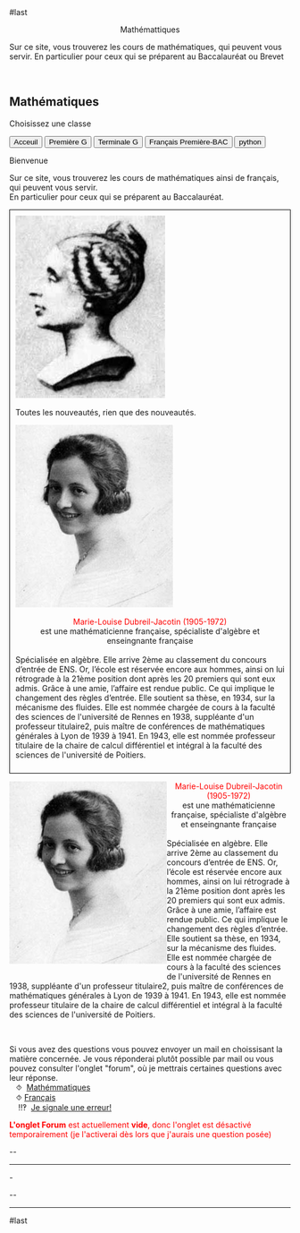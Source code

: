 <html>
 <head><title>Mathématiques</title>
    <meta charset="utf-8"/>
    <link href="style.css" rel="stylesheet" type="text/css"/>
     <link href="cit.css" rel="stylesheet" type="text/css"/>
     <script src="cit.js" data-import=""></script>
    <meta name="viewport" content="width=device-width, initial-scale=1">
    <link rel="stylesheet" href="https://www.w3schools.com/w3css/4/w3.css">
    <meta name="viewport" content="width=device-width, initial-scale=1">
    
<meta name="viewport" content="width=device-width, initial-scale=1">
<link rel="stylesheet" href="https://www.w3schools.com/w3css/4/w3.css">
<link rel="stylesheet" href="https://www.w3schools.com/w3css/4/w3.css">
#last 

<meta name="viewport" content="width=device-width, initial-scale=1" />
<link rel="stylesheet" href="https://www.w3schools.com/w3css/4/w3.css" />

<meta name="viewport" content="width=device-width, initial-scale=1">
<link rel="stylesheet" href="https://www.w3schools.com/w3css/4/w3.css">
<link href="https://pyscript.net/alpha/pyscript.css" rel="stylesheet"></link> 
<script defer="defer" src="https://pyscript.net/alpha/pyscript.js"></script>
 <link href="https://pyscript.net/alpha/pyscript.css" rel="stylesheet"></link>
  <script defer="defer" src="https://pyscript.net/alpha/pyscript.js"></script> 


 <style>
 .collapsible {
  background-color:#313131;
  color: white;
  cursor: pointer;
  padding: 18px;
  width: 100%;
  border: none;
  text-align: left;
  outline: none;
  font-size: 15px;
 }
 .active, .collapsible:hover {
    background-color: #313131;
 }
 .content {
    padding: 0 18px;
    display: none;
    overflow: hidden;
    background-color:#313131;
 }
 </style>
 </head>
 <body>
 <center><p id="para2">Mathémattiques</p></center>
 <p id="para3">Sur ce site, vous trouverez les cours de mathématiques, qui peuvent vous servir. En particulier pour ceux qui se préparent au Baccalauréat ou Brevet</p>
 <br>
<div class="w3-container">
  <h2>Mathématiques </h2>
  <p>Choisissez une classe</p>
</div>
 

<div class="w3-bar w3-black">
  <button class="w3-bar-item w3-button tablink w3-red" onclick="openCity(event,'Ac')">Acceuil</button>
  <!--<button class="w3-bar-item w3-button tablink" onclick="openCity(event,'Six')">Sixième</button>
 <button class="w3-bar-item w3-button tablink" onclick="openCity(event,'Cinq')">Cinquième</button>
  <button class="w3-bar-item w3-button tablink" onclick="openCity(event,'Quatre')">Quatrième</button>
 <button class="w3-bar-item w3-button tablink" onclick="openCity(event,'Trois')">Troisième</button>
  <button class="w3-bar-item w3-button tablink" onclick="openCity(event,'Seconde')">Seconde</button>-->
  <button class="w3-bar-item w3-button tablink" onclick="openCity(event,'Première')">Première G</button>
  <button class="w3-bar-item w3-button tablink" onclick="openCity(event,'Terminale')">Terminale G</button>
  <button class="w3-bar-item w3-button tablink" onclick="openCity(event,'Français')">Français Première-BAC</button>
  <button class="w3-bar-item w3-button tablink" onclick="openCity(event,'python')">python</button>
  <!-- <button class="w3-bar-item w3-button tablink" onclick="openCity(event,'Info')">Informatique</button>-->
</div>
 <div id="Ac" class="w3-container city">
   <p id="para2">Bienvenue</p>
  <p id="para3">Sur ce site, vous trouverez les cours de mathématiques ainsi de français, qui peuvent vous servir.<br /> En particulier pour ceux qui se préparent au Baccalauréat.</p>
   <div style="border: 1px solid black; padding: 10px;"><div  class="flotte"><img src="image/Germain.jpeg" alt="Nouveau !" /><p id="para3"></p></div>
    <p> Toutes les nouveautés, rien que des nouveautés.</p><p class="flotte2"><img src="image/Dubreil-Jacotin.jpg" alt="Nouveau !" /><center><font id="para3" style="color:red;">Marie-Louise Dubreil-Jacotin (1905-1972)</font><br><font id="para3"> est une mathématicienne française, spécialiste d'algèbre et enseingnante française</font></center><br><font id="para3">Spécialisée en algèbre. Elle arrive 2ème au classement du concours d’entrée de ENS. Or, l’école est réservée encore aux hommes, ainsi on lui rétrograde à la 21ème position dont après les 20 premiers qui sont eux admis.
    Grâce à  une amie, l’affaire est rendue public. Ce qui implique le changement des règles d’entrée. 
    Elle soutient sa thèse, en 1934, sur la mécanisme des fluides.
    Elle est nommée chargée de cours à la faculté des sciences de l'université de Rennes en 1938, suppléante d'un professeur titulaire2, puis maître de conférences de mathématiques générales à Lyon de 1939 à 1941.
    En 1943, elle est nommée professeur titulaire de la chaire de calcul différentiel et intégral à la faculté des sciences de l'université de Poitiers. </font> </p>   
   </div>
   <p style="float:left"><img src="image/Dubreil-Jacotin.jpg" /></p><p><center><font id="para3" style="color:red;">Marie-Louise Dubreil-Jacotin (1905-1972)</font><br><font id="para3"> est une mathématicienne française, spécialiste d'algèbre et enseingnante française</font></center><br><font id="para3">Spécialisée en algèbre. Elle arrive 2ème au classement du concours d’entrée de ENS. Or, l’école est réservée encore aux hommes, ainsi on lui rétrograde à la 21ème position dont après les 20 premiers qui sont eux admis.
    Grâce à  une amie, l’affaire est rendue public. Ce qui implique le changement des règles d’entrée. 
    Elle soutient sa thèse, en 1934, sur la mécanisme des fluides.
    Elle est nommée chargée de cours à la faculté des sciences de l'université de Rennes en 1938, suppléante d'un professeur titulaire2, puis maître de conférences de mathématiques générales à Lyon de 1939 à 1941.
    En 1943, elle est nommée professeur titulaire de la chaire de calcul différentiel et intégral à la faculté des sciences de l'université de Poitiers. </font></p>
<div style="clear:both"></div>
 <br />
  <div id="center">
  <p id="para33">Si vous avez des questions vous pouvez envoyer un mail en choissisant la matière concernée. Je vous réponderai plutôt possible par mail ou vous pouvez consulter l'onglet "forum", où je mettrais certaines questions avec leur réponse. 
  <br />&nbsp;&nbsp;&nbsp;⯑ &nbsp;<a title="Question" href="mailto:ozcelebialican2005@gmail.com?subject=J'ai une question%5BMat%5D&amp;body=Ma%20question%20se%20porte%20sur%20les%20mathématiques%20(ne%20changez%20pas%20l'objet%20du%20mail).">Mathémmatiques</a>
  <br />&nbsp;&nbsp;&nbsp;⯑&nbsp;<a title="Question" href="mailto:ozcelebialican2005@gmail.com?subject=J'ai une question%5BFR%5D&amp;body=Ma%20question%20se%20porte%20sur%20le%20français%20 (ne%20changez%20pas%20l'objet%20du%20mail).">Français</a>
  <br /> &nbsp;&nbsp;&nbsp; ‼‽ &nbsp;<a title="Signaler une erreur" href="mailto:ozcelebialican2005@gmail.com?subject=%5BErreur%5D&amp;body=Ma%20question%20se%20porte%20sur%20le%20français%20 (ne%20changez%20pas%20l'objet%20du%20mail).%0ADans%20l'onglet:%0ANom%20du%20fichier:%0AErreur:">Je signale une erreur!</a>
  </p></div>
  <p><font style="color:red"><b>L'onglet Forum</b> est actuellement <b>vide</b>, donc l'onglet est désactivé temporairement (je l'activerai dès lors que j'aurais une question posée)</font></p>
  <p>--</p> 
  <hr />
 </div>

  <p id="para2">-</p>
  <p>--</p> 
  <hr>
 </div>
 <!--
 <div id="Six" class="w3-container city">
    <p id="para2">-</p>
    <p>--</p> 
 <hr> 
</div>
<div id="Cinq" class="w3-container city">
    <p id="para2">-</p>
    <p>--</p> 
  <hr>
</div>
<div id="Quatre" class="w3-container city">
    <p id="para2">-</p>
    <p>--</p> 
  <hr>
</div>
<div id="Tois" class="w3-container city" tyle="display:none">
    <p id="para2">-</p>
    <p>--</p> 
  <hr>
</div>
<div id="Seconde" class="w3-container city" tyle="display:none">
    <p id="para2">-</p>
    <p>--</p> 
  <hr>
</div>
<div id="Première" class="w3-container city" style="display:none">
  <p id="para2">-</p>
  <p>--</p> 
  <hr>
</div>-->

<div id="python" class="w3-container city" style="display:none">
   #1-<br>
   <link href="https://pyscript.net/alpha/pyscript.css" rel="stylesheet"></link> <script defer="defer" src="https://pyscript.net/alpha/pyscript.js"></script>
  <br>#2<br>
  <py-script>print("hello les petits fous")</py-script> 
   <br>#3<br>
   <strong><link href="https://pyscript.net/alpha/pyscript.css" rel="stylesheet"></link> <script defer="defer" src="https://pyscript.net/alpha/pyscript.js"></script></strong>   <strong> <py-script> def wallis(n): pi = 2 for i in range(1,n): pi *= 4 * i ** 2 / (4 * i ** 2 - 1) return pi pi = wallis(100000) s = f"π est approximativement {pi:.3f}" print(s) </py-script></strong>  

 <br>#4<br>
    <strong> <h1 id="pi">xxx</h1></strong> <py-script> def wallis(n): pi = 2 for i in range(1,n): pi *= 4 * i ** 2 / (4 * i ** 2 - 1) return pi pi = wallis(100000) s = f"π est approximativement {pi:.3f}" <strong>pyscript.write('pi', s)</strong> </py-script>  
  #fine <p id="para2">-</p>
  <p>--</p> 
  <hr>
</div>



<div id="Terminale" class="w3-container city" style="display:none">
 <p id="para1">Terminale Générale</p>
 <div class="w3-container">

 <button onclick="myFunction('Demo1')" class="w3-button w3-block w3-white w3-left-align"><p id="para6">📁  Equations différentielles</p></button>
  <div id="Demo1" class="w3-hide w3-container w3-light-grey">
    <ul>
      <li><a href="mat/Tle/ED/Cours-equations_differentielles.pdf" dowload=""><p id="para4">📄   Cours-Equations differentielles</p></a></li>
      <li><a href="mat/Tle/ED/TD-equations_differentielles.pdf" dowload=""><p id="para4">📄   TD-Equations differentielles</p></a></li>
      <li><a href="mat/Tle/ED/TD-equations_differentielles-correction.pdf" dowload=""><p id="para4">📄   Correction-Equations differentielles</p></a></li>
      <li><a href="https://notebook.basthon.fr/?kernel=python&ipynb=eJztV81u20YQfpUBbUCkQitS2lxU5JDISpvCSAPXySVMhRW5kjZZLhnurmzF0C0P0mPUN-hZ9-SVOrNLSrLzZyNAkQCWYUPkzs7PN9_8-DxIuZQ66D8_D3JuWMYMC_rngamsNjwL-viFL2MnNTKLkgf9IGfVq6w4VUEc6MJWKb3bg-Fry4wolIZMTCbrVcWVEXiLa0hUoh6lIgZVWA1MSpKaF6ICOq3WK11I6-8qm-NV8driQcjmPIUnCzMrVAQZvlmvPm8Er3j99MDmJLNeGTaWAp8zpugAUvRXQz9RjxtJUzFheOVUOqFWUWUVB23FnCkDoS6EAQzfCnQBykIu0qIUHO0J0BzvF3ZO4hXkhQKNyiBCAwcbQC67ClnLKkhFlVrUfDxIFODnFrAIjgr0Dq1oBumMVVPenI0vnGXrVXN8AP6Xfu47h12UKOdxixFnq2svK_4mRutsjCFCxcqSS9IoWxtcP_KVaV2kYr3CyK3Qu5cYNFnrwBOE1alxeGvNc1TwtYzF8JJ77_AdsoHD-m9Su4U4sz5hHRfg4wd9-FP4G8iMN04_EcWpR3K1ZsgkxP8NlEyTsrxFihe8AgQ8Z0LCXLBtmsKS3MbUMsCjCbOGuInS2kXD0pRb4YJtrsQehVQSQb1czgyaxb-Os1GHPG2320foGz_DPNW8Ljnij5iUGCvRC0MzPC_R7TkZkeg0M8afMZdH4jN6RgCMMevEQjaZiBStoX4yMzyEe9BuD9vtGuOOxsfDdvsi0B1NwsEy_rYKT9QeDDak7ZNv7fbgt_vHvw69O0dfoJFDWjasdondqIq3pXuxbIGrumBD1yw2xIhiwKw7Cvoq5X1fAfv7kCSTiqXnmR0NlueZWWLx1K_cmw9vl1hQ9-pXQ_dif5_u_rH-Fz68RUSPB1RzMcyKvJiu3ynHSySQy5dj4u8Nb101YHjr1ZRJT3qK5UK3iXdDc3W4Xu1WzzYGgE0UdpSGJkJnhkki-cQ8hx4cAP_r_KCJxjjXl0lSienMvPAx0M9hY5w5nmGvIf-MRRoTUwvXXGunPBsL5VvhHGMgtBuHNKJ6C4boRa8Lz4Aejt1DtwvvV_Q4wMdup9vtwcMvMWzCpL5MMepRu_QSeVlUhvp_ucCuA6pMVP0Oi6uUhZFi3CkX9I3OS2ko2j14wiqWr9-Zitr8hleJ2rgKe3BMjUEbplJHqmKWI6fer6JEbSNAsQErWSoM5geFJqg3Q7GHKEUY3CWJE66043eLSUH59nQPn6GQYZbY0x54vx4WKnWHJa8QFcNcR8S0yNRSk0EKmFobs2eAPVnVERQqwwNmMBnOkUbRtme4brDLoaw1PEzw2gSeInFiIF9iGNIgIjJX3NhKYSrbEBKRVNnhZ2V4YOA2hCgbRRFsPntIl7QSeINfavTkjR8rPsRHSJJqztxM4943hAFBQP1SKI1o8rAbQ-9u7FIReQipjFC-S3XVu4tD1EWsvc6Bw6c2fAWAfA-fMao7NNnAXDvzdJSiOxtMCBJv5gRryCehbrDb2kgUcqtDPKNbqCFGsTGX95Lg5Ov-hGQsipIg8lhK7A1YZA2U3po3cebUhi2PSKij1k4WrvjZg6NdAy12xt1cZGOd0iCmhkW2FhtbPgLnJTp7HZufs4XbRKEU7gja2zLCSB62BpeBbSDYzoALwG0nAjmFKRLGM3CKfXbmFHj9kpMTYeSfppXIwhOcYdcHbyey-y8La7wxmsa1JT0rTsNv0FvrdmObU1PeDQW7Hz_jfkEYIS-UCfp34gD9KK3xG7n_3rTMTOhSssXI9dc4aNosDiEpUteIbr_E3UFj8ZaoK-B-JHVoSiFep0LhTO-MxkxTCT9Y4JakH1jdKYsy7EbRL9jAd_v3cvniWh39ykvD4fBHXRu63_Wq8In14DtYC_D_Elpsyf8-HF3458SnA9fr9T85d3CkvB4m26RrZifNMrwBIsSOk9KbzXBs0fCzu42-37p9JKYYZq930LsTka0tv3gHbvaVH2Bf-XhT2e2sN4vKzaJyDVs3i8pXdF99Uen9wIvK5Vb-qfiUlXI3xP_DwosLUQWvONat1CVP6UmxnDSVrqv9RKjWINcH9USlE8nU1LLpVjxYon9qPCkqHE1B_-ftwygXqqhw71z-B1qeb2w">Complemetn du cours-ED en Physique-Chimie</a></li>
   </ul>
   </div>

   <button onclick="myFunction('Demo2')" class="w3-button w3-block w3-white w3-left-align">Open Section 2</button>
  <div id="Demo2" class="w3-hide w3-container w3-light-grey">
    <p>
     <ul>
      <li><a href="mat/Tle/ED/Cours-equations_differentielles.pdf" dowload=""><p id="para4">Cours-Equations differentielles</p></a></li>
      <li><a href="mat/Tle/ED/TD-equations_differentielles.pdf" dowload=""><p id="para4">TD-Equations differentielles</p></a></li>
      <li><a href="mat/Tle/ED/TD-equations_differentielles-correction.pdf" dowload=""><p id="para4">Correction-Equations differentielles</p></a></li>
   </ul></p>
</div>

   
   
   </div>
  <p></p>
  <hr>
</div>

<div id="Français" class="w3-container city" style="display:none">
  <center><p id="para1">Français- Première - BAC</p></center>
  <div id="center">
  <p id="para3" style="border: 1px solid black; padding: 10px;"> ⨝Je vous conseille vivement utiliser <a href="https://cnrtl.fr/definition/"><font sytle="color:#0000FF;"><u>CNRTL</u></font></a>, un dictionnaire en ligne (une référence de pluparts des proffesseur) ou si vous ne vous maîtrisez pas la langue française :<a href="https://www.wordreference.com/fr/"><font sytle="color:#0000FF;"><u>WordReference</u></font></a>
  <br> ⨝ Vous avez, dans les fichier ci-dessus, certaines questions (signalées par "¿" en début des questions).<br> Je vous invite à réfléchir à ses questions qui peuvent être très utiles pour la compréhension de certains passages ou pour une dissertation.
  <br>⨝ ⨝ S pour "Séance"</p></div>
  <p id="para2">- Programme officiel- Français pour  2024-2025</p>
    <ul>
        <li><a href="fr/2024-2025-G.pdf" dowload=""><p id="para4">Les œuvres au programme de Première Générale</p></a></li>
        <li><p id="para4"><a href="fr/2024-2025-T.pdf" dowload="">Les œuvres au programme de Première Technologique</a></p></li> 
    </ul>
    <p id="para2">-Arthur RIMBAUD, <i>Cahier de Douai</i></p>
        <ul>
            <li><a href="fr/Douai/Rimbaud-Cahier_de_Douai.pdf" dowload=""><p id="para4">Présentation de l'œuvre-S1</p></a></li>
            <!--<li><a href="fr/" dowland=""><p id="para4">Biographie de l'auteur-2</p></a></li>-->
        </ul>    
    <p id="para2">-Abbé Prévost, <i>Manon Lescaut</i></p>
        <ul>
            <li><a href="fr/Lescaut/Abbé_Prevost-Manon_Lescaut.pdf" dowload=""><p id="para4">Présentation de Parcours-S1</p></a></li>
            <li><a href="fr/Lescaut/ .pdf" dowload=""><p id="para4">Présentation de l'œuvre-S2</p></a></li>
            <li><a href="fr/Lescaut/Structure-Manon_Lescaut.pdf" dowload=""><p id="para4">Structure de l'œuvre-S3 </p></a></li>
            <li><a href="fr/Lescaut/Cit-Manon_Lescaut.pdf" dowload=""><p id="para4">Quelques citations -S4</p></a></li>
        </ul> 
        <!--<p id="para2">-Honoré de Balzac, <i>La Peau de chagrin</i></p>
        <ul>
            <li><a href="fr/Abbé_Prevost-Manon_Lescaut.pdf" dowload=""><p id="para4">Présentation de Parcours-1</p></a></li>
            <li><a href="fr/ .pdf" dowload=""><p id="para4">Présentation de l'œuvre-2</p></a></li>
         </ul>  
         <p id="para2">-Olympe de Gouges, <i>La Déclaration des droits de la femme et de la citoyenne</i></p>
        <ul>
            <li><a href="fr/DDFC/Olympe_de_Gouges-DDFC.pdf" dowload=""><p id="para4">Présentation de Parcours-1</p></a></li>
            <li><a href="fr/ .pdf" dowload=""><p id="para4">Présentation de l'œuvre-2</p></a></li>
         </ul>     -->
    <p id="para2">-Sujets de dissertation</p>
        <ul>
            <li><a href="fr/Douai/Dis-Cahier_de_Douai.pdf" dowland=""><p id="para4">Arthur RIMBAUD, <i> Cahier de Douai</i></p></a></li>
            <li><a href="fr/Chagrin/Dis-Peau_de_chagrin.pdf" dowland=""><p id="para4">Honoré de Balzac, <i>La Peau de chagrin</i></p></a> </li>
            <li><a href="fr/DDFC/Dis-DDFC.pdf" dowland=""><p id="para4">Olympe de Gouges, <i>Déclaration des droits de la femme et de la citoyenne </i></p></a> </li>
            <li><a href="fr/Lescaut/Dis-Manon_Lescaut.pdf" dowland=""><p id="para4">Abbé Prévost, <i>Manon Lescaut </i></p></a> </li>
            <li><a href="fr/sujet-de-BAC-2024.pdf" dowland=""><p id="para4">Sujets de Bac  de l'épreuve de 2024 </p></a> </li>
         </ul>
    <hr>
 </div>

 
<script>
function openCity(evt, cityName) {
  var i, x, tablinks;
  x = document.getElementsByClassName("city");
  for (i = 0; i < x.length; i++) {
    x[i].style.display = "none";
  }
  tablinks = document.getElementsByClassName("tablink");
  for (i = 0; i < x.length; i++) {
    tablinks[i].className = tablinks[i].className.replace(" w3-red", "");
  }
  document.getElementById(cityName).style.display = "block";
  evt.currentTarget.className += " w3-red";
}
</script>

<script>
function myFunction(id) {
  var x = document.getElementById(id);
  if (x.className.indexOf("w3-show") == -1) {
    x.className += " w3-show";
  } else { 
    x.className = x.className.replace(" w3-show", "");
  }
}
</script>
  

#last 
  <script>
function myFunction(id) {
  var x = document.getElementById(id);
  if (x.className.indexOf("w3-show") == -1) {
    x.className += " w3-show";
    x.previousElementSibling.className = 
    x.previousElementSibling.className.replace("w3-white", "w3-yellow");
  } else { 
    x.className = x.className.replace(" w3-show", "");
    x.previousElementSibling.className = 
    x.previousElementSibling.className.replace("w3-yellow", "w3-white");
  }
 }
</script>
 
  
  </script>
</script>
</body>
</html>
